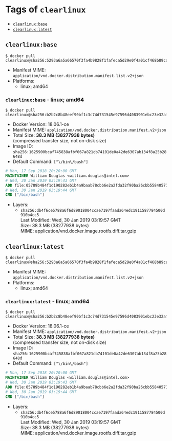 <!-- THIS FILE IS GENERATED VIA './update-remote.sh' -->

# Tags of `clearlinux`

-	[`clearlinux:base`](#clearlinuxbase)
-	[`clearlinux:latest`](#clearlinuxlatest)

## `clearlinux:base`

```console
$ docker pull clearlinux@sha256:5293a6a5a66570f3fa4b9828f1fafeca5d29e0f4a01cf468b89cafb3d4b9490a
```

-	Manifest MIME: `application/vnd.docker.distribution.manifest.list.v2+json`
-	Platforms:
	-	linux; amd64

### `clearlinux:base` - linux; amd64

```console
$ docker pull clearlinux@sha256:b2b2c8b48eef90bf1c3c74d731545e97596d4083901ebc23e32af14b3be57f3c
```

-	Docker Version: 18.06.1-ce
-	Manifest MIME: `application/vnd.docker.distribution.manifest.v2+json`
-	Total Size: **38.3 MB (38277938 bytes)**  
	(compressed transfer size, not on-disk size)
-	Image ID: `sha256:1625900bcaf745838afbf067a821cb74101de0a42de6307ab134f8a25b28648d`
-	Default Command: `["\/bin\/bash"]`

```dockerfile
# Mon, 17 Sep 2018 20:20:00 GMT
MAINTAINER William Douglas <william.douglas@intel.com>
# Wed, 30 Jan 2019 03:19:43 GMT
ADD file:05789b484f1d190282eb1b4a9baab78cbb6e2a2fda32f90ba26cbb558405714f in / 
# Wed, 30 Jan 2019 03:19:44 GMT
CMD ["/bin/bash"]
```

-	Layers:
	-	`sha256:db4f6ce5788a6f6d89018004ccae7197faada64edc1911587784500d910b4cc5`  
		Last Modified: Wed, 30 Jan 2019 03:19:57 GMT  
		Size: 38.3 MB (38277938 bytes)  
		MIME: application/vnd.docker.image.rootfs.diff.tar.gzip

## `clearlinux:latest`

```console
$ docker pull clearlinux@sha256:5293a6a5a66570f3fa4b9828f1fafeca5d29e0f4a01cf468b89cafb3d4b9490a
```

-	Manifest MIME: `application/vnd.docker.distribution.manifest.list.v2+json`
-	Platforms:
	-	linux; amd64

### `clearlinux:latest` - linux; amd64

```console
$ docker pull clearlinux@sha256:b2b2c8b48eef90bf1c3c74d731545e97596d4083901ebc23e32af14b3be57f3c
```

-	Docker Version: 18.06.1-ce
-	Manifest MIME: `application/vnd.docker.distribution.manifest.v2+json`
-	Total Size: **38.3 MB (38277938 bytes)**  
	(compressed transfer size, not on-disk size)
-	Image ID: `sha256:1625900bcaf745838afbf067a821cb74101de0a42de6307ab134f8a25b28648d`
-	Default Command: `["\/bin\/bash"]`

```dockerfile
# Mon, 17 Sep 2018 20:20:00 GMT
MAINTAINER William Douglas <william.douglas@intel.com>
# Wed, 30 Jan 2019 03:19:43 GMT
ADD file:05789b484f1d190282eb1b4a9baab78cbb6e2a2fda32f90ba26cbb558405714f in / 
# Wed, 30 Jan 2019 03:19:44 GMT
CMD ["/bin/bash"]
```

-	Layers:
	-	`sha256:db4f6ce5788a6f6d89018004ccae7197faada64edc1911587784500d910b4cc5`  
		Last Modified: Wed, 30 Jan 2019 03:19:57 GMT  
		Size: 38.3 MB (38277938 bytes)  
		MIME: application/vnd.docker.image.rootfs.diff.tar.gzip
